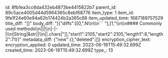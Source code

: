 id: 8fb1ea3cc6da432eb4873be4415822b7
parent_id: 89c5ace4005d44d5964365c8ebf68776
item_type: 1
item_id: 9fe1f24e60e94a62b174424b2a365c88
item_updated_time: 1687189757529
title_diff: "[]"
body_diff: "[{\"diffs\":[[0,\".N\\\n\\\n``` \"],[1,\"\\\n\\\n#### Commonly used methods\\\n|||\\\n|-|-|\\\n|String|&str||\\\n||.chars|\"]],\"start1\":2105,\"start2\":2105,\"length1\":8,\"length2\":71}]"
metadata_diff: {"new":{},"deleted":[]}
encryption_cipher_text: 
encryption_applied: 0
updated_time: 2023-06-19T15:49:32.699Z
created_time: 2023-06-19T15:49:32.699Z
type_: 13